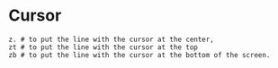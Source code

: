 # Cursor


    z. # to put the line with the cursor at the center,
    zt # to put the line with the cursor at the top
    zb # to put the line with the cursor at the bottom of the screen.
